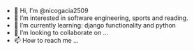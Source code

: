 - 👋 Hi, I’m @nicogacia2509
- 👀 I’m interested in software engineering, sports and reading.
- 🌱 I’m currently learning: django functionality and python
- 💞️ I’m looking to collaborate on ...
- 📫 How to reach me ...

<!---
nicogacia2509/nicogacia2509 is a ✨ special ✨ repository because its `README.md` (this file) appears on your GitHub profile.
You can click the Preview link to take a look at your changes.
--->

